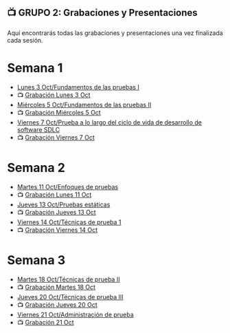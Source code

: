 ## 📺 GRUPO 2: Grabaciones y Presentaciones 
Aquí encontrarás todas las grabaciones y presentaciones una vez finalizada cada sesión.

# Semana 1
- [Lunes 3 Oct/Fundamentos de las pruebas I](https://drive.google.com/file/d/1bC9yh2Yrm0KsEDHJkv7v-xoHbwC63y_D/view?usp=sharing)
- 📺 [Grabación Lunes 3 Oct](https://drive.google.com/file/d/1V1Nn_bMjIYdxHQLRAfshcbgVA9wPUPJu/view?usp=sharing)
- [Miércoles 5 Oct/Fundamentos de las pruebas II](https://drive.google.com/file/d/1WLhHxBzzf3e7JOwiYNy1Bh757l_BQq97/view?usp=sharing)
- 📺 [Grabación Miércoles 5 Oct](https://drive.google.com/file/d/1RM2RiXgeoN5XeWr_Zi4f4fNe3otUwyCY/view?usp=sharing)
- [Viernes 7 Oct/Prueba a lo largo del ciclo de vida de desarrollo de software SDLC](https://drive.google.com/file/d/1yT7IysG4F8d12FIa6UIiRaR4sQ54221c/view?usp=sharing)
- 📺 [Grabación Viernes 7 Oct](https://drive.google.com/file/d/1PjG6UW8i7KHfb1pCbADfglAJXLc38uQY/view?usp=sharing)

# Semana 2
- [Martes 11 Oct/Enfoques de pruebas](https://drive.google.com/file/d/1lksPJVteiAsSV7Hwo6O0DBU2aEL-Szcw/view?usp=sharing)
- 📺 [Grabación Lunes 11 Oct](https://drive.google.com/file/d/1uY1E9d3UuVT6ssCZ0P_yKpNcYdhjDjde/view?usp=sharing)
- [Jueves 13 Oct/Pruebas estáticas](https://drive.google.com/file/d/1UEN1UC27QMrfWaAPIdk2UmOjczCrc9Fn/view?usp=sharing)
- 📺 [Grabación Jueves 13 Oct](https://drive.google.com/file/d/1Fq34m7fl_AJZKsKdgzAmtnKkzQvgT4n8/view?usp=sharing)
- [Viernes 14 Oct/Técnicas de prueba 1](https://drive.google.com/file/d/18GyeDP7vUi4FeX5S5zhuAanVsoQ1yfQS/view?usp=sharing)
- 📺 [Grabación Viernes 14 Oct](https://drive.google.com/file/d/1GuZmmd-gvxMD9FxqawsH9P6mlk_4vmwR/view?usp=sharing)

# Semana 3
- [Martes 18 Oct/Técnicas de prueba II](https://drive.google.com/file/d/1Xp1azldan6y69CVqd3hdceSoi-PFl3gE/view?usp=sharing)
- 📺 [Grabación Martes 18 Oct](https://drive.google.com/file/d/1zVa7ziIPahBuVczOoP_Ox5T7hxi6QFFZ/view?usp=sharing)
- [Jueves 20 Oct/Técnicas de prueba III](https://drive.google.com/file/d/1xjQWG2tw7LWWpU0sHRMtfsbmvfuBNMot/view?usp=sharing)
- 📺 [Grabación Jueves 20 Oct](https://drive.google.com/file/d/1HnbPnd3crBpTCTNLxYZu9PPM3FzQT88V/view?usp=sharing)
- [Viernes 21 Oct/Administración de prueba](https://drive.google.com/file/d/1FWp_IlSynxCI1FVLCRxcIv2dDwxVgwzp/view?usp=sharing)
- 📺 [Grabación 21 Oct](https://drive.google.com/file/d/1otETKqDc34k3t9stvImBrJdnYb7DJljB/view?usp=sharing)
